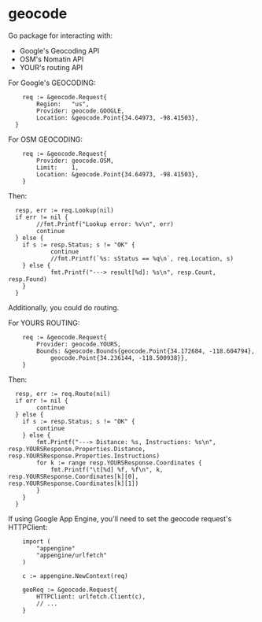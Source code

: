 geocode
=======

Go package for interacting with:
- Google's Geocoding API
- OSM's Nomatin API
- YOUR's routing API

For Google's GEOCODING:

```
	req := &geocode.Request{
		Region:   "us",
		Provider: geocode.GOOGLE,
		Location: &geocode.Point{34.64973, -98.41503},
  }
```

For OSM GEOCODING:
```
	req := &geocode.Request{
		Provider: geocode.OSM,
		Limit:    1,
		Location: &geocode.Point{34.64973, -98.41503},
	}
```

Then:
```
  resp, err := req.Lookup(nil)
  if err != nil {
		//fmt.Printf("Lookup error: %v\n", err)
		continue
  } else {
    if s := resp.Status; s != "OK" {
			continue
			//fmt.Printf(`%s: sStatus == %q\n`, req.Location, s)
    } else {
			fmt.Printf("---> result[%d]: %s\n", resp.Count, resp.Found)
    }
  }
```

Additionally, you could do routing. 

For YOURS ROUTING:
```
	req := &geocode.Request{
		Provider: geocode.YOURS,
		Bounds: &geocode.Bounds{geocode.Point{34.172684, -118.604794},
			geocode.Point{34.236144, -118.500938}},
	}
```

Then:
```
  resp, err := req.Route(nil)
  if err != nil {
		continue
  } else {
    if s := resp.Status; s != "OK" {
		continue
    } else {
		fmt.Printf("---> Distance: %s, Instructions: %s\n", resp.YOURSResponse.Properties.Distance, resp.YOURSResponse.Properties.Instructions)
		for k := range resp.YOURSResponse.Coordinates {
			fmt.Printf("\t[%d] %f, %f\n", k, resp.YOURSResponse.Coordinates[k][0], resp.YOURSResponse.Coordinates[k][1])
		}
    }
  }
```

If using Google App Engine, you'll need to set the geocode request's HTTPClient:

```
	import (
		"appengine"
		"appengine/urlfetch"
	)

	c := appengine.NewContext(req)

	geoReq := &geocode.Request{
		HTTPClient: urlfetch.Client(c),
		// ...
	}
```

